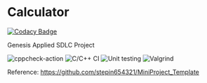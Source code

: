 # Calculator

[![Codacy Badge](https://api.codacy.com/project/badge/Grade/2ec8f5de91804f54a8015712406ee59d)](https://app.codacy.com/gh/99002462/Calculator?utm_source=github.com&utm_medium=referral&utm_content=99002462/Calculator&utm_campaign=Badge_Grade_Settings)

Genesis Applied SDLC Project

![cppcheck-action](https://github.com/99002462/Calculator/workflows/cppcheck-action/badge.svg)
![C/C++ CI](https://github.com/99002462/Calculator/workflows/C/C++%20CI/badge.svg?branch=master)
![Unit testing](https://github.com/99002462/Calculator/workflows/Unit%20testing/badge.svg?branch=main)
![Valgrind](https://github.com/99002462/Calculator/workflows/Valgrind/badge.svg?branch=main)

Reference: https://github.com/stepin654321/MiniProject_Template
